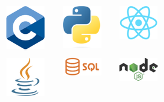 <div style="max-width: 400px; display: flex; flex-wrap: wrap; justify-content: space-between;">
    <div style="width: 101px; margin-bottom: 20px;">
        <img src="/assets/images/C.png" alt="C" style="width: 100%; height: auto;">
    </div>
    <div style="width: 101px; margin-bottom: 20px;">
        <img src="/assets/images/Python.png" alt="Python" style="width: 100%; height: auto;">
    </div>
    <div style="width: 101px; margin-bottom: 20px;">
        <img src="/assets/images/React.png" alt="React" style="width: 100%; height: auto;">
    </div>
    <div style="width: 101px; margin-bottom: 20px;">
        <img src="/assets/images/Java.png" alt="Java" style="width: 100%; height: auto;">
    </div>
    <div style="width: 101px; margin-bottom: 20px;">
        <img src="/assets/images/SQL.png" alt="SQL" style="width: 100%; height: auto;">
    </div>
    <div style="width: 101px; margin-bottom: 20px;">
        <img src="/assets/images/Node.png" alt="Node" style="width: 100%; height: auto;">
    </div>
</div>
